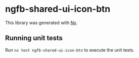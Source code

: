 # ngfb-shared-ui-icon-btn

This library was generated with [Nx](https://nx.dev).

## Running unit tests

Run `nx test ngfb-shared-ui-icon-btn` to execute the unit tests.
